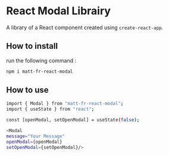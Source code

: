 # React Modal Librairy

A library of a React component created using `create-react-app`.

## How to install

run the following command :

```sh
npm i matt-fr-react-modal
```

## How to use

```sh
import { Modal } from "matt-fr-react-modal";
import { useState } from "react";

const [openModal, setOpenModal] = useState(false);

<Modal
message="Your Message"
openModal={openModal}
setOpenModal={setOpenModal}/>
```
